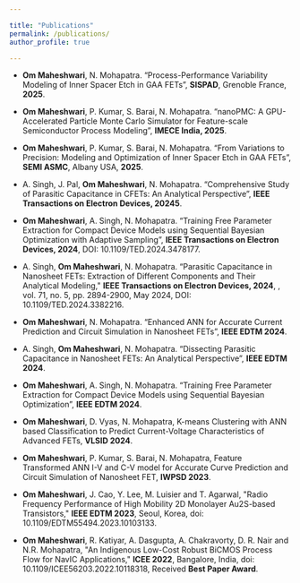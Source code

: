 ```yaml
---

title: "Publications"
permalink: /publications/
author_profile: true

---
```

* **Om Maheshwari**, N. Mohapatra. “Process-Performance Variability Modeling of Inner Spacer Etch in GAA FETs”, **SISPAD**, Grenoble France, **2025**.
  
* **Om Maheshwari**, P. Kumar, S. Barai, N. Mohapatra. “nanoPMC: A GPU- Accelerated Particle Monte Carlo Simulator for Feature-scale Semiconductor Process Modeling”, **IMECE India, 2025**.
  
* **Om Maheshwari**, P. Kumar, S. Barai, N. Mohapatra. “From Variations to Precision: Modeling and Optimization of Inner Spacer Etch in GAA FETs”, **SEMI ASMC**, Albany USA, **2025**.
  
* A. Singh, J. Pal, **Om Maheshwari**, N. Mohapatra. “Comprehensive Study of Parasitic Capacitance in CFETs: An Analytical Perspective”, **IEEE Transactions on Electron Devices, 20245**.


* **Om Maheshwari**, A. Singh, N. Mohapatra. “Training Free Parameter Extraction for Compact Device Models using Sequential Bayesian Optimization with Adaptive Sampling”, **IEEE Transactions on Electron Devices, 2024**, DOI: 10.1109/TED.2024.3478177.

* A. Singh, **Om Maheshwari**, N. Mohapatra. “Parasitic Capacitance in Nanosheet FETs: Extraction of Different Components and Their Analytical Modeling," **IEEE Transactions on Electron Devices, 2024**, , vol. 71, no. 5, pp. 2894-2900, May 2024, DOI: 10.1109/TED.2024.3382216.

* **Om Maheshwari**, N. Mohapatra. “Enhanced ANN for Accurate Current Prediction and Circuit Simulation in Nanosheet FETs”, **IEEE EDTM 2024**.
  
* A. Singh, **Om Maheshwari**, N. Mohapatra. “Dissecting Parasitic Capacitance in Nanosheet FETs: An Analytical Perspective”, **IEEE EDTM 2024**.
  
* **Om Maheshwari**, A. Singh, N. Mohapatra. “Training Free Parameter Extraction for Compact Device Models using Sequential Bayesian Optimization”, **IEEE EDTM 2024**.
  
  
* **Om Maheshwari**, D. Vyas, N. Mohapatra, K-means Clustering with ANN based Classification to Predict Current-Voltage Characteristics of Advanced FETs, **VLSID 2024**.
  
* **Om Maheshwari**, P. Kumar, S. Barai, N. Mohapatra, Feature Transformed ANN I-V and C-V model for Accurate Curve Prediction and Circuit Simulation of Nanosheet FET, **IWPSD 2023**.
  
* **Om Maheshwari**, J. Cao, Y. Lee, M. Luisier and T. Agarwal, "Radio Frequency Performance of High Mobility 2D Monolayer Au2S-based Transistors," **IEEE EDTM 2023**, Seoul, Korea, doi: 10.1109/EDTM55494.2023.10103133.
  
* **Om Maheshwari**, R. Katiyar, A. Dasgupta, A. Chakravorty, D. R. Nair and N.R. Mohapatra, "An Indigenous Low-Cost Robust BiCMOS Process Flow for NavIC Applications," **ICEE 2022**, Bangalore, India, doi: 10.1109/ICEE56203.2022.10118318, Received **Best Paper Award**.  
